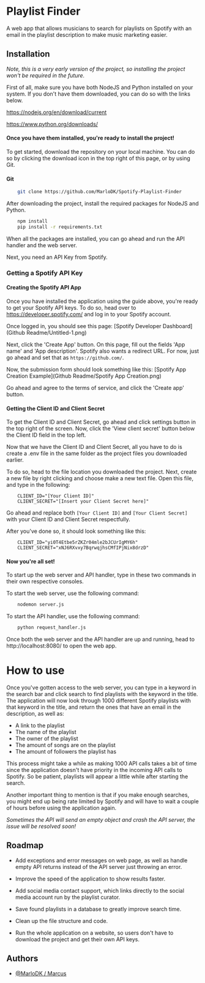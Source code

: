
# Playlist Finder

A web app that allows musicians to search for playlists on Spotify with an email in the playlist description to make music marketing easier.


## Installation
*Note, this is a very early version of the project, so installing the project won't be required in the future.*


First of all, make sure you have both NodeJS and Python installed on your system. If you don't have them downloaded, you can do so with the links below.

https://nodejs.org/en/download/current

https://www.python.org/downloads/

#### Once you have them installed, you're ready to install the project!
To get started, download the repository on your local machine. You can do so by clicking the download icon in the top right of this page, or by using Git.

#### Git
```bash
    git clone https://github.com/MarloDK/Spotify-Playlist-Finder
```


After downloading the project, install the required packages for NodeJS and Python.
```bash
    npm install
    pip install -r requirements.txt
```
When all the packages are installed, you can go ahead and run the API handler and the web server.


Next, you need an API Key from Spotify.


### Getting a Spotify API Key

#### Creating the Spotify API App
Once you have installed the application using the guide above, you're ready to get your Spotify API keys. To do so, head over to https://developer.spotify.com/ and log in to your Spotify account.

Once logged in, you should see this page: [Spotify Developer Dashboard](Github Readme/Untitled-1.png)

Next, click the 'Create App' button. On this page, fill out the fields 'App name' and 'App description'. Spotify also wants a redirect URL. For now, just go ahead and set that as `https://github.com/`.

Now, the submission form should look something like this:
[Spotify App Creation Example](Github Readme/Spotify App Creation.png)

Go ahead and agree to the terms of service, and click the 'Create app' button.

#### Getting the Client ID and Client Secret
To get the Client ID and Client Secret, go ahead and click settings button in the top right of the screen. Now, click the 'View client secret' button below the Client ID field in the top left.

Now that we have the Client ID and Client Secret, all you have to do is create a .env file in the same folder as the project files you downloaded earlier.

To do so, head to the file location you downloaded the project. Next, create a new file by right clicking and choose make a new text file. Open this file, and type in the  following:
```
    CLIENT_ID="[Your Client ID]"
    CLIENT_SECRET="[Insert your Client Secret here]"
```
Go ahead and replace both `[Your Client ID]` and `[Your Client Secret]` with your Client ID and Client Secret respectfully.  

After you've done so, it should look something like this:
```
    CLIENT_ID="yi0T4Etbe5rZKZr04mle2bJCUrIgMY6h"
    CLIENT_SECRET="xNJ6RXvxy7BqrwqjhsCMfIPjNix8drzD"
```

#### Now you're all set!
To start up the web server and API handler, type in these two commands in their own respective consoles.

To start the web server, use the following command:
```bash
    nodemon server.js
```
To start the API handler, use the following command:
```bash
    python request_handler.js
```

Once both the web server and the API handler are up and running, head to http://localhost:8080/ to open the web app.
# How to use
Once you've gotten access to the web server, you can type in a keyword in the search bar and click search to find playlists with the keyword in the title. The application will now look through 1000 different Spotify playlists with that keyword in the title, and return the ones that have an email in the description, as well as:
* A link to the playlist
* The name of the playlist
* The owner of the playlist
* The amount of songs are on the playlist
* The amount of followers the playlist has

This process might take a while as making 1000 API calls takes a bit of time since the application doesn't have priority in the incoming API calls to Spotify. So be patient, playlists will appear a little while after starting the search.

Another important thing to mention is that if you make enough searches, you might end up being rate limited by Spotify and will have to wait a couple of hours before using the application again.

*Sometimes the API will send an empty object and crash the API server, the issue will be resolved soon!*
## Roadmap

- Add exceptions and error messages on web page, as well as handle empty API returns instead of the API server just throwing an error.

- Improve the speed of the application to show results faster.

- Add social media contact support, which links directly to the social media account run by the playlist curator.

- Save found playlists in a database to greatly improve search time.

- Clean up the file structure and code.

- Run the whole application on a website, so users don't have to download the project and get their own API keys.


## Authors

- [@MarloDK / Marcus](https://www.github.com/MarloDK)

